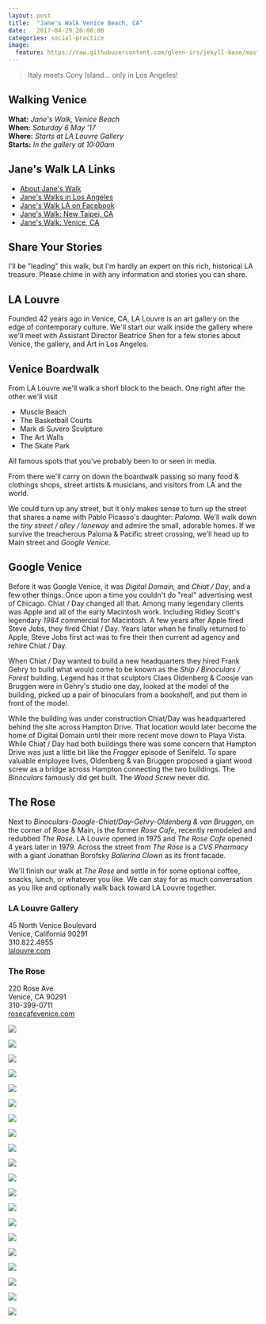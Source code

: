 ```yaml
---
layout: post
title:  "Jane's Walk Venice Beach, CA"
date:   2017-04-29 20:00:00
categories: social-practice
image:
  feature: https://raw.githubusercontent.com/glenn-irs/jekyll-base/master/_images/Campaign%20for%20The%20Australian%20Ballet%2C%202015%20by%20Ren%20Pidgeon.jpg
---
```


>  Italy meets Cony Island… only in Los Angeles!

## Walking Venice
**What:** *Jane's Walk, Venice Beach*     
**When:** *Saturday 6 May '17*    
**Where:** *Starts at LA Louvre Gallery*    
**Starts:** *In the gallery at 10:00am*   

## Jane's Walk LA Links

* [About Jane's Walk](http://agentof.ch/aos/janes-walk-los-angeles-2017/)  
* [Jane's Walks in Los Angeles](http://janeswalk.org/united-states/los-angeles/)  
* [Jane's Walk LA on Facebook](https://www.facebook.com/janeswalkla/)
* [Jane's Walk: New Taipei, CA](http://jekyll.zucman.com/social/practice/2017/04/23/janeswalk-new-taipei.html)
* [Jane's Walk: Venice, CA](http://jekyll.zucman.com/social/practice/2017/04/30/janeswalk-venice.html)

## Share Your Stories

I'll be "leading" this walk, but I'm hardly an expert on this rich, historical LA treasure. Please chime in with any information and stories you can share.

## LA Louvre 

Founded 42 years ago in Venice, CA, LA Louvre is an art gallery on the edge of contemporary culture. We'll start our walk inside the gallery where we'll meet with Assistant Director Beatrice Shen for a few stories about Venice, the gallery, and Art in Los Angeles.

## Venice Boardwalk

From LA Louvre we'll walk a short block to the beach. One right after the other we'll visit

* Muscle Beach
* The Basketball Courts
* Mark di Suvero Sculpture
* The Art Walls
* The Skate Park

All famous spots that you've probably been to or seen in media.

From there we'll carry on down the boardwalk passing so many food  & clothings shops, street artists & musicians, and visitors from LA and the world.

We could turn up any street, but it only makes sense to turn up the street that shares a name with Pablo Picasso's daughter: *Paloma.* We'll walk down the *tiny street / alley / laneway* and admire the small, adorable homes. If we survive the treacherous Paloma & Pacific street crossing, we'll head up to Main street and *Google Venice.*

## Google Venice

Before it was Google Venice, it was *Digital Domain,* and *Chiat / Day*, and a few other things. Once upon a time you couldn't do "real" advertising west of Chicago. Chiat / Day changed all that. Among many legendary clients was Apple and all of the early Macintosh work. Including Ridley Scott's legendary *1984* commercial for Macintosh. A few years after Apple fired Steve Jobs, they fired Chiat / Day. Years later when he finally returned to Apple, Steve Jobs first act was to fire their then current ad agency and rehire Chiat / Day.

When Chiat / Day wanted to build a new headquarters they hired Frank Gehry to build what would come to be known as the *Ship / Binoculars / Forest* building. Legend has it that sculptors Claes Oldenberg & Coosje van Bruggen were in Gehry's studio one day, looked at the model of the building, picked up a pair of binoculars from a bookshelf, and put them in front of the model.

While the building was under construction Chiat/Day was headquartered behind the site across Hampton Drive. That location would later become the home of Digital Domain until their more recent move down to Playa Vista. While Chiat / Day had both buildings there was some concern that Hampton Drive was just a little bit like the *Frogger* episode of Senifeld. To spare valuable employee lives, Oldenberg & van Bruggen proposed a giant wood screw as a bridge across Hampton connecting the two buildings. The *Binoculars* famously did get built. The *Wood Screw* never did.

## The Rose

Next to *Binoculars-Google-Chiat/Day-Gehry-Oldenberg & van Bruggen*, on the corner of Rose & Main, is the former *Rose Cafe,* recently remodeled and redubbed *The Rose.* LA Louvre opened in 1975 and *The Rose Cafe* opened 4 years later in 1979. Across the street from *The Rose* is a *CVS Pharmacy* with a giant Jonathan Borofsky *Ballerina Clown* as its front facade. 

We'll finish our walk at *The Rose* and settle in for some optional coffee, snacks, lunch, or whatever you like. We can stay for as much conversation as you like and optionally walk back toward LA Louvre together.



### LA Louvre Gallery
45 North Venice Boulevard  
Venice, California 90291  
310.822.4955  
[lalouvre.com](http://www.lalouver.com/)

### The Rose
220 Rose Ave  
Venice, CA 90291  
310-399-0711  
[rosecafevenice.com](http://rosecafevenice.com/)

![](Jane-Venice-001.JPG)

![](Jane-Venice-002.JPG)

![](Jane-Venice-003.JPG)

![](Jane-Venice-004.JPG)

![](Jane-Venice-005.JPG)

![](Jane-Venice-006.JPG)

![](Jane-Venice-007.JPG)

![](Jane-Venice-008.JPG)

![](Jane-Venice-009.JPG)

![](Jane-Venice-010.JPG)

![](Jane-Venice-011.JPG)

![](Jane-Venice-012.JPG)

![](Jane-Venice-013.JPG)

![](Jane-Venice-014.JPG)

![](Jane-Venice-015.JPG)

![](Jane-Venice-016.JPG)

![](Jane-Venice-017.JPG)

![](Jane-Venice-018.JPG)

![](Jane-Venice-019.JPG)

![](Jane-Venice-020.JPG)
